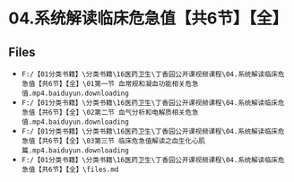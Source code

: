 # 04.系统解读临床危急值【共6节】【全】

## Files

- `F:/【01分类书籍】\分类书籍\16医药卫生\丁香园公开课视频课程\04.系统解读临床危急值【共6节】【全】\01第一节 血常规和凝血功能相关危急值.mp4.baiduyun.downloading`
- `F:/【01分类书籍】\分类书籍\16医药卫生\丁香园公开课视频课程\04.系统解读临床危急值【共6节】【全】\02第二节 血气分析和电解质相关危急值.mp4.baiduyun.downloading`
- `F:/【01分类书籍】\分类书籍\16医药卫生\丁香园公开课视频课程\04.系统解读临床危急值【共6节】【全】\03第三节 临床危急值解读之血生化心肌篇.mp4.baiduyun.downloading`
- `F:/【01分类书籍】\分类书籍\16医药卫生\丁香园公开课视频课程\04.系统解读临床危急值【共6节】【全】\files.md`
